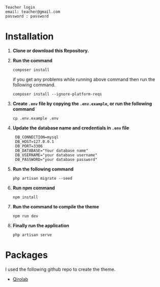 
```
Teacher login
email: teacher@gmail.com
password : password
```


# Installation

1. **Clone or download this Repository.**
2. **Run the command**
   ```
   composer install
   ```
   if you get any problems while running above command then run the following command.
   ```
   composer install --ignore-platform-reqs
   ```

3. **Create `.env` file by copying the `.env.example`, or run the following command**
   ```
   cp .env.example .env
   ```

4. **Update the database name and credentials in `.env` file**  
   ```
    DB_CONNECTION=mysql
    DB_HOST=127.0.0.1
    DB_PORT=3306
    DB_DATABASE="Your database name"
    DB_USERNAME="your database username"
    DB_PASSWORD="your database password"
   ```
5. **Run the following command**
   ```
   php artisan migrate --seed
   ```
6. **Run npm command**
   ```
   npm install
   ```
7. **Run the command to compile the theme**
    ```
    npm run dev
    ```
8. **Finally run the application**
   ```
   php artisan serve
   ```


# Packages

I used the following github repo to create the theme.
   - [Qirolab](https://github.com/qirolab/laravel-themer)
